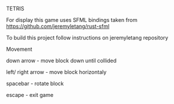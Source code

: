 TETRIS

For display this game uses SFML bindings taken from https://github.com/jeremyletang/rust-sfml

To build this project follow instructions on jeremyletang repository

Movement

down arrow - move block down until collided

left/ right arrow - move block horizontaly

spacebar - rotate block

escape - exit game
